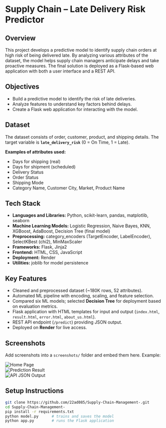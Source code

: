# Supply Chain – Late Delivery Risk Predictor  

## Overview  
This project develops a predictive model to identify supply chain orders at high risk of being delivered late. By analyzing various attributes of the dataset, the model helps supply chain managers anticipate delays and take proactive measures. The final solution is deployed as a Flask-based web application with both a user interface and a REST API.  

## Objectives  
- Build a predictive model to identify the risk of late deliveries.  
- Analyze features to understand key factors behind delays.  
- Create a Flask web application for interacting with the model.  

## Dataset  
The dataset consists of order, customer, product, and shipping details. The target variable is **`late_delivery_risk`** (0 = On Time, 1 = Late).  

**Examples of attributes used:**  
- Days for shipping (real)  
- Days for shipment (scheduled)  
- Delivery Status  
- Order Status  
- Shipping Mode  
- Category Name, Customer City, Market, Product Name  

## Tech Stack  
- **Languages and Libraries:** Python, scikit-learn, pandas, matplotlib, seaborn  
- **Machine Learning Models:** Logistic Regression, Naive Bayes, KNN, XGBoost, AdaBoost, Decision Tree (final model)  
- **Preprocessing:** category_encoders (TargetEncoder, LabelEncoder), SelectKBest (chi2), MinMaxScaler  
- **Frameworks:** Flask, Jinja2  
- **Frontend:** HTML, CSS, JavaScript  
- **Deployment:** Render  
- **Utilities:** joblib for model persistence  

## Key Features  
- Cleaned and preprocessed dataset (~180K rows, 52 attributes).  
- Automated ML pipeline with encoding, scaling, and feature selection.  
- Compared six ML models; selected **Decision Tree** for deployment based on evaluation metrics.  
- Flask application with HTML templates for input and output (`index.html`, `result.html`, `error.html`, `about_us.html`).  
- REST API endpoint (`/predict`) providing JSON output.  
- Deployed on **Render** for live access.  

## Screenshots  
Add screenshots into a `screenshots/` folder and embed them here. Example:  

![Home Page](screenshots/home.png)  
![Prediction Result](screenshots/result.png)  
![API JSON Output](screenshots/json.png)  

## Setup Instructions  
```bash
git clone https://github.com/22ad085/Supply-Chain-Management-.git
cd Supply-Chain-Management-
pip install -r requirements.txt
python model.py      # trains and saves the model
python app.py        # runs the Flask application
